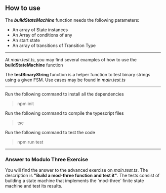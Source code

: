 ## How to use

The ***buildStateMachine*** function needs the following parameters:
- An array of State instances
- An Array of conditions of any
- An start state
- An array of transitions of Transition Type


---
At *main.test.ts*, you may find several examples of how to use the **buildStateMachine** function

The **testBinaryString** function is a helper function to test binary strings using a given FSM.
Use cases may be found in *main.test.ts*

---
Run the following command to install all the dependencies
>npm init

Run the following command to compile the typescript files
>tsc

Run the following command to test the code
>npm run test

---

### Answer to Modulo Three Exercise

You will find the answer to the advanced exercise on *main.test.ts*.
The description is **"Build a mod-three function and test it"**.
The tests consist of building a state machine that implements the ‘mod-three’ finite state machine and test its results.
